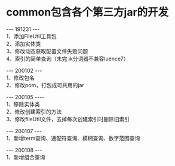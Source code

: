 # common包含各个第三方jar的开发
--- 191231 ---  
1、添加FileUtil工具包  
2、添加实体类  
3、修改动态获取配置文件失败问题  
4、索引的简单查询（未完 ik分词器不兼容luence7）


--- 200102 ---  
1、修改包名  
2、修改pom，打包成可共用的jar

--- 200105 ----  
1、移除实体类  
2、修改创建索引的方法  
3、修改fileUtil文件，去掉每次创建索引时删除旧索引 

--- 200107 ---  
1、新增term查询、通配符查询、模糊查询、数字范围查询

--- 200108 ---  
1、新增组合查询   